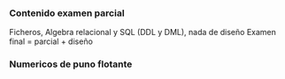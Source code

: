 ### Contenido examen parcial
Ficheros, Algebra relacional y SQL (DDL y DML), nada de diseño
Examen final = parcial + diseño
### Numericos de puno flotante
